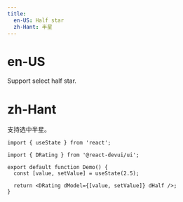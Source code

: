 ```yaml
---
title:
  en-US: Half star
  zh-Hant: 半星
---
```


# en-US

Support select half star.

# zh-Hant

支持选中半星。

```tsx
import { useState } from 'react';

import { DRating } from '@react-devui/ui';

export default function Demo() {
  const [value, setValue] = useState(2.5);

  return <DRating dModel={[value, setValue]} dHalf />;
}
```
